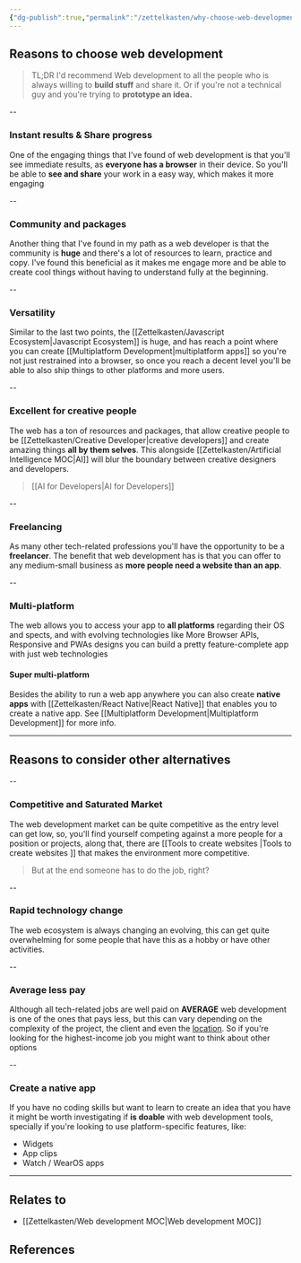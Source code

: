 ```yaml
---
{"dg-publish":true,"permalink":"/zettelkasten/why-choose-web-development/","title":"Why choose web development","tags":["core/tech/web-development","status/done"],"noteIcon":"","created":"2023-10-10T12:55:53.669+01:00","updated":"2023-10-18T09:47:11.699+01:00"}
---
```


## Reasons to choose web development

> TL;DR I'd recommend Web development to all the people who is always willing to **build stuff** and share it. Or if you're not a technical guy and you're trying to **prototype an idea.**

--
### Instant results & Share progress

One of the engaging things that I've found  of web development is that you'll see immediate results, as **everyone has a browser** in their device. So you'll be able to **see and share** your work in a easy way, which makes it more engaging

--
### Community and packages

Another thing that I've found in my path as a web developer is that the community is **huge** and there's a lot of resources to learn, practice and copy. I've found this beneficial as it makes me engage more and be able to create cool things without having to understand fully at the beginning.

--
### Versatility 

Similar to the last two points, the [[Zettelkasten/Javascript Ecosystem\|Javascript Ecosystem]] is huge, and has reach a point where you can create [[Multiplatform Development\|multiplatform apps]] so you're not just restrained into a browser, so once you reach a decent level you'll be able to also ship things to other platforms and more users. 

--
### Excellent for creative people

The web has a ton of resources and packages, that allow creative people to be [[Zettelkasten/Creative Developer\|creative developers]] and create amazing things **all by them selves**. This alongside [[Zettelkasten/Artificial Intelligence MOC\|AI]] will blur the boundary between creative designers and developers.

> [[AI for Developers\|AI for Developers]]

--
### Freelancing

As many other tech-related professions you'll have the opportunity to be a **freelancer**. The benefit that web development has is that you can offer to any medium-small business as **more people need a website than an app**.

--
### Multi-platform

The web allows you to access your app to **all platforms** regarding their OS and spects, and with evolving technologies like More Browser APIs, Responsive and PWAs designs you can build a pretty feature-complete app with just web technologies

#### Super multi-platform
Besides the ability to run a web app anywhere you can also create **native apps** with [[Zettelkasten/React Native\|React Native]] that enables you to create a native app. See [[Multiplatform Development\|Multiplatform Development]] for more info.


---

## Reasons to consider other alternatives

--
### Competitive  and Saturated Market

The web development market can be quite competitive as the entry level can get low, so, you'll find yourself competing against a more people for a position or projects, along that, there are [[Tools to create websites \|Tools to create websites ]] that makes the environment more competitive.

> But at the end someone has to do the job, right?

--
### Rapid technology change

The web ecosystem is always changing an evolving, this can get quite overwhelming for some people that have this as a hobby or have other activities.

--
### Average less pay

Although all tech-related jobs are well paid on **AVERAGE** web development is one of the ones that pays less, but this can vary depending on the complexity of the project, the client and even the [location](https://survey.stackoverflow.co/2023/#section-salary-salary-by-developer-type). So if you're looking for the highest-income job you might want to think about other options

--
### Create a native app

If you have no coding skills but want to learn to create an idea that you have it might be worth investigating if **is doable** with web development tools, specially if you're looking to use platform-specific features, like: 

- Widgets
- App clips
- Watch / WearOS apps


---
## Relates to
- [[Zettelkasten/Web development MOC\|Web development MOC]]
## References
